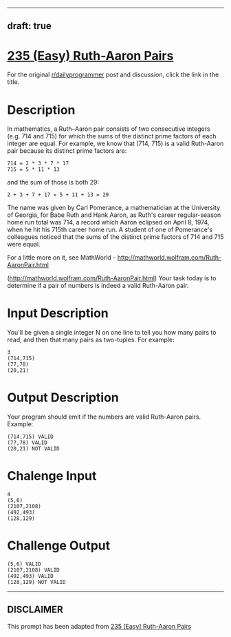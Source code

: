 ---
draft: true
----

# [235 (Easy) Ruth-Aaron Pairs](https://www.reddit.com/r/dailyprogrammer/comments/3nkanm/20151005_challenge_235_easy_ruthaaron_pairs/)

For the original [r/dailyprogrammer](https://www.reddit.com/r/dailyprogrammer/) post and discussion, click the link in the title.

# Description
In mathematics, a Ruth–Aaron pair consists of two consecutive integers (e.g. 714 and 715) for which the sums of the distinct prime factors of each integer are equal. For example, we know that (714, 715) is a valid Ruth-Aaron pair because its distinct prime factors are:


```
714 = 2 * 3 * 7 * 17
715 = 5 * 11 * 13
```
and the sum of those is both 29:


```
2 + 3 + 7 + 17 = 5 + 11 + 13 = 29
```
The name was given by Carl Pomerance, a mathematician at the University of Georgia, for Babe Ruth and Hank Aaron, as Ruth's career regular-season home run total was 714, a record which Aaron eclipsed on April 8, 1974, when he hit his 715th career home run. A student of one of Pomerance's colleagues noticed that the sums of the distinct prime factors of 714 and 715 were equal.

For a little more on it, see MathWorld - http://mathworld.wolfram.com/Ruth-AaronPair.html

(http://mathworld.wolfram.com/Ruth-AaronPair.html)
Your task today is to determine if a pair of numbers is indeed a valid Ruth-Aaron pair.

# Input Description
You'll be given a single integer N on one line to tell you how many pairs to read, and then that many pairs as two-tuples. For example:


```
3
(714,715)
(77,78)
(20,21)
```
# Output Description
Your program should emit if the numbers are valid Ruth-Aaron pairs. Example:


```
(714,715) VALID
(77,78) VALID
(20,21) NOT VALID
```
# Chalenge Input

```
4
(5,6) 
(2107,2108) 
(492,493) 
(128,129)
```
# Challenge Output

```
(5,6) VALID
(2107,2108) VALID
(492,493) VALID
(128,129) NOT VALID
```

----
## **DISCLAIMER**
This prompt has been adapted from [235 [Easy] Ruth-Aaron Pairs](https://www.reddit.com/r/dailyprogrammer/comments/3nkanm/20151005_challenge_235_easy_ruthaaron_pairs/
)
